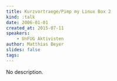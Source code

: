 ```yaml
---
title: Kurzvortraege/Pimp my Linux Box 2
kind: :talk
date: 2006-01-01
created_at: 2015-07-11
speakers:
    - UnFUG Aktivisten
author: Matthias Beyer
slides: false
tags:
---
```


No description.
